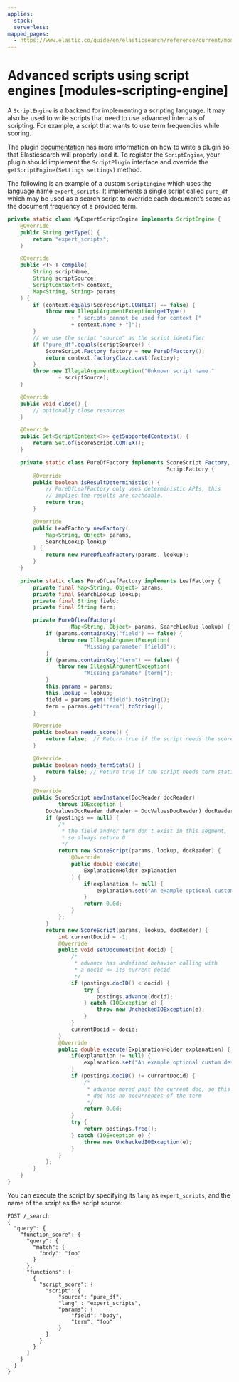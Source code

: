 ```yaml
---
applies:
  stack:
  serverless:
mapped_pages:
  - https://www.elastic.co/guide/en/elasticsearch/reference/current/modules-scripting-engine.html
---
```


# Advanced scripts using script engines [modules-scripting-engine]

A `ScriptEngine` is a backend for implementing a scripting language. It may also be used to write scripts that need to use advanced internals of scripting. For example, a script that wants to use term frequencies while scoring.

The plugin [documentation](asciidocalypse://docs/elasticsearch/docs/extend/create-elasticsearch-plugins/index.md) has more information on how to write a plugin so that Elasticsearch will properly load it. To register the `ScriptEngine`, your plugin should implement the `ScriptPlugin` interface and override the `getScriptEngine(Settings settings)` method.

The following is an example of a custom `ScriptEngine` which uses the language name `expert_scripts`. It implements a single script called `pure_df` which may be used as a search script to override each document’s score as the document frequency of a provided term.

```java
private static class MyExpertScriptEngine implements ScriptEngine {
    @Override
    public String getType() {
        return "expert_scripts";
    }

    @Override
    public <T> T compile(
        String scriptName,
        String scriptSource,
        ScriptContext<T> context,
        Map<String, String> params
    ) {
        if (context.equals(ScoreScript.CONTEXT) == false) {
            throw new IllegalArgumentException(getType()
                    + " scripts cannot be used for context ["
                    + context.name + "]");
        }
        // we use the script "source" as the script identifier
        if ("pure_df".equals(scriptSource)) {
            ScoreScript.Factory factory = new PureDfFactory();
            return context.factoryClazz.cast(factory);
        }
        throw new IllegalArgumentException("Unknown script name "
                + scriptSource);
    }

    @Override
    public void close() {
        // optionally close resources
    }

    @Override
    public Set<ScriptContext<?>> getSupportedContexts() {
        return Set.of(ScoreScript.CONTEXT);
    }

    private static class PureDfFactory implements ScoreScript.Factory,
                                                  ScriptFactory {
        @Override
        public boolean isResultDeterministic() {
            // PureDfLeafFactory only uses deterministic APIs, this
            // implies the results are cacheable.
            return true;
        }

        @Override
        public LeafFactory newFactory(
            Map<String, Object> params,
            SearchLookup lookup
        ) {
            return new PureDfLeafFactory(params, lookup);
        }
    }

    private static class PureDfLeafFactory implements LeafFactory {
        private final Map<String, Object> params;
        private final SearchLookup lookup;
        private final String field;
        private final String term;

        private PureDfLeafFactory(
                    Map<String, Object> params, SearchLookup lookup) {
            if (params.containsKey("field") == false) {
                throw new IllegalArgumentException(
                        "Missing parameter [field]");
            }
            if (params.containsKey("term") == false) {
                throw new IllegalArgumentException(
                        "Missing parameter [term]");
            }
            this.params = params;
            this.lookup = lookup;
            field = params.get("field").toString();
            term = params.get("term").toString();
        }

        @Override
        public boolean needs_score() {
            return false;  // Return true if the script needs the score
        }

        @Override
        public boolean needs_termStats() {
            return false; // Return true if the script needs term statistics via get_termStats()
        }

        @Override
        public ScoreScript newInstance(DocReader docReader)
                throws IOException {
            DocValuesDocReader dvReader = DocValuesDocReader) docReader);             PostingsEnum postings = dvReader.getLeafReaderContext()                     .reader().postings(new Term(field, term;
            if (postings == null) {
                /*
                 * the field and/or term don't exist in this segment,
                 * so always return 0
                 */
                return new ScoreScript(params, lookup, docReader) {
                    @Override
                    public double execute(
                        ExplanationHolder explanation
                    ) {
                        if(explanation != null) {
                            explanation.set("An example optional custom description to explain details for this script's execution; we'll provide a default one if you leave this out.");
                        }
                        return 0.0d;
                    }
                };
            }
            return new ScoreScript(params, lookup, docReader) {
                int currentDocid = -1;
                @Override
                public void setDocument(int docid) {
                    /*
                     * advance has undefined behavior calling with
                     * a docid <= its current docid
                     */
                    if (postings.docID() < docid) {
                        try {
                            postings.advance(docid);
                        } catch (IOException e) {
                            throw new UncheckedIOException(e);
                        }
                    }
                    currentDocid = docid;
                }
                @Override
                public double execute(ExplanationHolder explanation) {
                    if(explanation != null) {
                        explanation.set("An example optional custom description to explain details for this script's execution; we'll provide a default one if you leave this out.");
                    }
                    if (postings.docID() != currentDocid) {
                        /*
                         * advance moved past the current doc, so this
                         * doc has no occurrences of the term
                         */
                        return 0.0d;
                    }
                    try {
                        return postings.freq();
                    } catch (IOException e) {
                        throw new UncheckedIOException(e);
                    }
                }
            };
        }
    }
}
```

You can execute the script by specifying its `lang` as `expert_scripts`, and the name of the script as the script source:

```console
POST /_search
{
  "query": {
    "function_score": {
      "query": {
        "match": {
          "body": "foo"
        }
      },
      "functions": [
        {
          "script_score": {
            "script": {
                "source": "pure_df",
                "lang" : "expert_scripts",
                "params": {
                    "field": "body",
                    "term": "foo"
                }
            }
          }
        }
      ]
    }
  }
}
```

